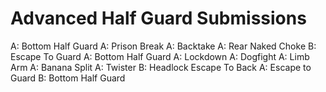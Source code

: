 # Advanced Half Guard Submissions
A: Bottom Half Guard
A: Prison Break
A: Backtake
A: Rear Naked Choke
B: Escape To Guard
A: Bottom Half Guard
A: Lockdown
A: Dogfight
A: Limb Arm
A: Banana Split
A: Twister
B: Headlock Escape To Back
A: Escape to Guard
B: Bottom Half Guard
